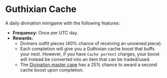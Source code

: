 # Guthixian Cache

A daily divination minigame with the following features:

* **Frequency:** Once per UTC day.
* **Rewards:**
  * Diviners outfit pieces (40% chance of receiving an unowned piece).
  * Each completion will give you a Guthixian cache boost that buffs your next. However, if you have `Cache portent` charges, your boost will instead be converted into an item that can be traded/used.
  * The [Divination master cape](../custom-items/equippables/#master-capes) has a 25% chance to award a second cache boost upon completion.&#x20;
